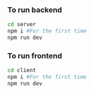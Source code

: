 ### To run backend
```sh
cd server
npm i #For the first time
npm run dev
```

### To run frontend
```sh
cd client
npm i #For the first time
npm run dev
```